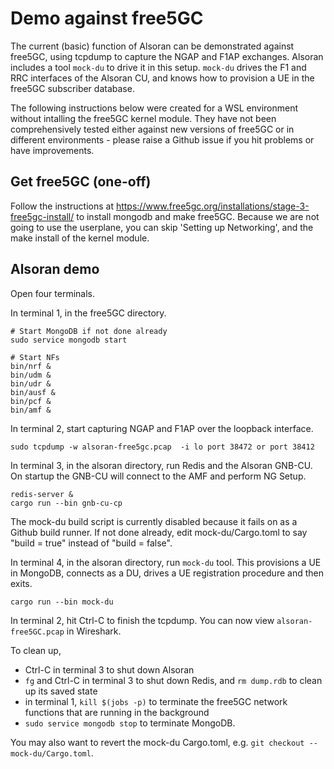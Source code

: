# Demo against free5GC

The current (basic) function of Alsoran can be demonstrated against free5GC, using tcpdump to capture the NGAP and F1AP exchanges.  Alsoran includes a tool `mock-du` to drive it in this setup.  `mock-du` drives the F1 and RRC interfaces of the Alsoran CU, and knows how to provision a UE in the free5GC subscriber database.

The following instructions below were created for a WSL environment without intalling the free5GC kernel module.  They have not been comprehensively tested either against new versions of free5GC or in different environments - please raise a Github issue if you hit problems or have improvements.

## Get free5GC (one-off)
Follow the instructions at https://www.free5gc.org/installations/stage-3-free5gc-install/ to install mongodb and make free5GC.  Because we are not going to use the userplane, you can skip 'Setting up Networking', and the make install of the kernel module. 

## Alsoran demo
Open four terminals.  

In terminal 1, in the free5GC directory.
```
# Start MongoDB if not done already
sudo service mongodb start

# Start NFs
bin/nrf &
bin/udm &
bin/udr &
bin/ausf &
bin/pcf &
bin/amf &
```

In terminal 2, start capturing NGAP and F1AP over the loopback interface.
```
sudo tcpdump -w alsoran-free5gc.pcap  -i lo port 38472 or port 38412
```

In terminal 3, in the alsoran directory, run Redis and the Alsoran GNB-CU.  On startup the GNB-CU will connect to the AMF and perform NG Setup.
```
redis-server &
cargo run --bin gnb-cu-cp
```

The mock-du build script is currently disabled because it fails on as a Github build runner.  If not done already, edit mock-du/Cargo.toml to say "build = true" instead of "build = false".

In terminal 4, in the alsoran directory, run `mock-du` tool.  This provisions a UE in MongoDB, connects as a DU, drives a UE registration procedure and then exits.
```
cargo run --bin mock-du
```

In terminal 2, hit Ctrl-C to finish the tcpdump.  You can now view `alsoran-free5GC.pcap` in Wireshark.

To clean up,
- Ctrl-C in terminal 3 to shut down Alsoran
- `fg` and Ctrl-C in terminal 3 to shut down Redis, and `rm dump.rdb` to clean up its saved state
- in terminal 1, `kill $(jobs -p)` to terminate the free5GC network functions that are running in the background
- `sudo service mongodb stop` to terminate MongoDB.

You may also want to revert the mock-du Cargo.toml, e.g. `git checkout -- mock-du/Cargo.toml`.